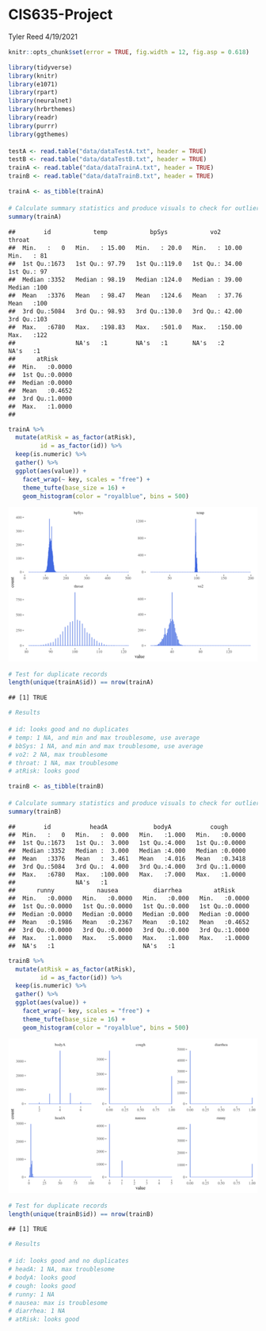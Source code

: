 CIS635-Project
================
Tyler Reed
4/19/2021

``` r
knitr::opts_chunk$set(error = TRUE, fig.width = 12, fig.asp = 0.618)
```

``` r
library(tidyverse)
library(knitr)
library(e1071)
library(rpart)
library(neuralnet)
library(hrbrthemes)
library(readr)
library(purrr)
library(ggthemes)

testA <- read.table("data/dataTestA.txt", header = TRUE)
testB <- read.table("data/dataTestB.txt", header = TRUE)
trainA <- read.table("data/dataTrainA.txt", header = TRUE)
trainB <- read.table("data/dataTrainB.txt", header = TRUE)
```

``` r
trainA <- as_tibble(trainA)

# Calculate summary statistics and produce visuals to check for outliers/noise/NAs
summary(trainA)
```

    ##        id            temp            bpSys            vo2             throat   
    ##  Min.   :   0   Min.   : 15.00   Min.   : 20.0   Min.   : 10.00   Min.   : 81  
    ##  1st Qu.:1673   1st Qu.: 97.79   1st Qu.:119.0   1st Qu.: 34.00   1st Qu.: 97  
    ##  Median :3352   Median : 98.19   Median :124.0   Median : 39.00   Median :100  
    ##  Mean   :3376   Mean   : 98.47   Mean   :124.6   Mean   : 37.76   Mean   :100  
    ##  3rd Qu.:5084   3rd Qu.: 98.93   3rd Qu.:130.0   3rd Qu.: 42.00   3rd Qu.:103  
    ##  Max.   :6780   Max.   :198.83   Max.   :501.0   Max.   :150.00   Max.   :122  
    ##                 NA's   :1        NA's   :1       NA's   :2        NA's   :1    
    ##      atRisk      
    ##  Min.   :0.0000  
    ##  1st Qu.:0.0000  
    ##  Median :0.0000  
    ##  Mean   :0.4652  
    ##  3rd Qu.:1.0000  
    ##  Max.   :1.0000  
    ## 

``` r
trainA %>%
  mutate(atRisk = as_factor(atRisk),
         id = as_factor(id)) %>%
  keep(is.numeric) %>% 
  gather() %>% 
  ggplot(aes(value)) +
    facet_wrap(~ key, scales = "free") +
    theme_tufte(base_size = 16) +
    geom_histogram(color = "royalblue", bins = 500)
```

![](Project-TylerReed_files/figure-gfm/preliminary%20analysis,%20A-files-1.png)<!-- -->

``` r
# Test for duplicate records
length(unique(trainA$id)) == nrow(trainA)
```

    ## [1] TRUE

``` r
# Results

# id: looks good and no duplicates
# temp: 1 NA, and min and max troublesome, use average
# bbSys: 1 NA, and min and max troublesome, use average
# vo2: 2 NA, max troublesome
# throat: 1 NA, max troublesome
# atRisk: looks good
```

``` r
trainB <- as_tibble(trainB)

# Calculate summary statistics and produce visuals to check for outliers/noise/NAs
summary(trainB)
```

    ##        id           headA             bodyA           cough       
    ##  Min.   :   0   Min.   :  0.000   Min.   :1.000   Min.   :0.0000  
    ##  1st Qu.:1673   1st Qu.:  3.000   1st Qu.:4.000   1st Qu.:0.0000  
    ##  Median :3352   Median :  3.000   Median :4.000   Median :0.0000  
    ##  Mean   :3376   Mean   :  3.461   Mean   :4.016   Mean   :0.3418  
    ##  3rd Qu.:5084   3rd Qu.:  4.000   3rd Qu.:4.000   3rd Qu.:1.0000  
    ##  Max.   :6780   Max.   :100.000   Max.   :7.000   Max.   :1.0000  
    ##                 NA's   :1                                         
    ##      runny            nausea          diarrhea         atRisk      
    ##  Min.   :0.0000   Min.   :0.0000   Min.   :0.000   Min.   :0.0000  
    ##  1st Qu.:0.0000   1st Qu.:0.0000   1st Qu.:0.000   1st Qu.:0.0000  
    ##  Median :0.0000   Median :0.0000   Median :0.000   Median :0.0000  
    ##  Mean   :0.1986   Mean   :0.2367   Mean   :0.102   Mean   :0.4652  
    ##  3rd Qu.:0.0000   3rd Qu.:0.0000   3rd Qu.:0.000   3rd Qu.:1.0000  
    ##  Max.   :1.0000   Max.   :5.0000   Max.   :1.000   Max.   :1.0000  
    ##  NA's   :1                         NA's   :1

``` r
trainB %>%
  mutate(atRisk = as_factor(atRisk),
         id = as_factor(id)) %>%
  keep(is.numeric) %>% 
  gather() %>% 
  ggplot(aes(value)) +
    facet_wrap(~ key, scales = "free") +
    theme_tufte(base_size = 16) +
    geom_histogram(color = "royalblue", bins = 500)
```

![](Project-TylerReed_files/figure-gfm/preliminary%20analysis,%20B-files-1.png)<!-- -->

``` r
# Test for duplicate records
length(unique(trainB$id)) == nrow(trainB)
```

    ## [1] TRUE

``` r
# Results

# id: looks good and no duplicates
# headA: 1 NA, max troublesome
# bodyA: looks good
# cough: looks good
# runny: 1 NA
# nausea: max is troublesome
# diarrhea: 1 NA
# atRisk: looks good
```
